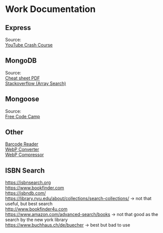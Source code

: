# Work Documentation
## Express
Source: <br>
[YouTube Crash Course](https://www.youtube.com/watch?v=Oe421EPjeBE)

## MongoDB
Source: <br>
[Cheat sheet PDF](https://www.google.com/url?sa=t&rct=j&q=&esrc=s&source=web&cd=&ved=2ahUKEwjk1IClwJf9AhWi_7sIHUScAgYQFnoECDEQAQ&url=https%3A%2F%2Fdvrgoc.ing.puc.cl%2FtopicosBD%2FMongoDB.pdf&usg=AOvVaw3RZw9eSCBN1W2IH2RWPVzQ)<br>
[Stackoverflow (Array Search)](https://stackoverflow.com/questions/26814456/how-to-get-all-the-values-that-contains-part-of-a-string-using-mongoose-find)<br>

## Mongoose
Source: <br>
[Free Code Camp](https://www.freecodecamp.org/news/introduction-to-mongoose-for-mongodb-d2a7aa593c57/)

## Other
[Barcode Reader](https://www.npmjs.com/package/javascript-barcode-reader) <br>
[WebP Converter](https://www.npmjs.com/package/webp-converter) <br>
[WebP Compressor](https://www.npmjs.com/package/imagemin-webp) <br>

## ISBN Search
https://isbnsearch.org <br>
https://www.bookfinder.com <br>
https://isbndb.com/ <br>
https://library.nyu.edu/about/collections/search-collections/ -> not that useful, but best search<br>
http://www.bookfinder4u.com <br>
https://www.amazon.com/advanced-search/books -> not that good as the search by the new york library <br>
https://www.buchhaus.ch/de/buecher -> best but bad to use <br>

